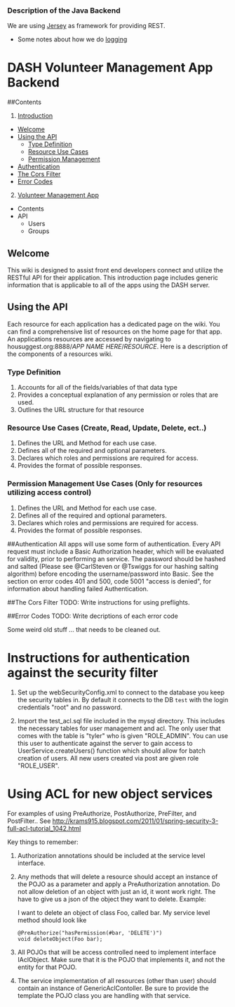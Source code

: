 ### Description of the Java Backend

We are using [Jersey](https://jersey.java.net/) as framework for providing REST.

 * Some notes about how we do [logging](https://github.com/DataAnalyticsinStudentHands/DASH-Documentation/blob/master/Code%20Development/Java%20Backend/Logging.md)

 # DASH Volunteer Management App Backend

 ##Contents
 1. [Introduction](https://github.com/DataAnalyticsinStudentHands/DASH-Documentation/blob/master/Code%20Development/Java%20Backend/Logging.md#welcome)
   * [Welcome](https://github.com/DataAnalyticsinStudentHands/RESTFUL-WS/wiki#welcome)
   * [Using the API](https://github.com/DataAnalyticsinStudentHands/RESTFUL-WS/wiki#using-the-api)
     * [Type Definition](https://github.com/DataAnalyticsinStudentHands/RESTFUL-WS/wiki#type-definition)
     * [Resource Use Cases](https://github.com/DataAnalyticsinStudentHands/RESTFUL-WS/wiki#resource-use-cases-create-read-update-delete-ect)
     * [Permission Management](https://github.com/DataAnalyticsinStudentHands/RESTFUL-WS/wiki#permission-management-use-cases-only-for-resources-utilizing-access-control)
  * [Authentication](https://github.com/DataAnalyticsinStudentHands/RESTFUL-WS/wiki#authentication)
   * [The Cors Filter](https://github.com/DataAnalyticsinStudentHands/RESTFUL-WS/wiki#the-cors-filter)
   * [Error Codes](https://github.com/DataAnalyticsinStudentHands/RESTFUL-WS/wiki#error-codes)
 2. [Volunteer Management App](https://github.com/DataAnalyticsinStudentHands/RESTFUL-WS/wiki/Volunteer-Management#volunteer-management-app)
   * Contents
   * API
     * Users
     * Groups


 ## Welcome
 This wiki is designed to assist front end developers connect and utilize the RESTful API for their application.  This introduction page includes generic information that is applicable to all of the apps using the DASH server.

 ## Using the API
 Each resource for each application has a dedicated page on the wiki.  You can find a comprehensive list of resources on the home page for that app. An applications resources are accessed by navigating to housuggest.org:8888/*APP NAME HERE*/*RESOURCE*.   Here is a description of the components of a resources wiki.

 ### Type Definition
 1. Accounts for all of the fields/variables of that data type
 2. Provides a conceptual explanation of any permission or roles that are used.
 3. Outlines the URL structure for that resource

 ### Resource Use Cases (Create, Read, Update, Delete, ect..)
 1. Defines the URL and Method for each use case.
 2. Defines all of the required and optional parameters.
 3. Declares which roles and permissions are required for access.
 4. Provides the format of possible responses.

 ### Permission Management Use Cases (Only for resources utilizing access control)
 1. Defines the URL and Method for each use case.
 2. Defines all of the required and optional parameters.
 3. Declares which roles and permissions are required for access.
 4. Provides the format of possible responses.

 ##Authentication
 All apps will use some form of authentication.  Every API request must include a Basic Authorization header, which will be evaluated for validity, prior to performing an service. The password should be hashed and salted  (Please see @CarlSteven or @Tswiggs for our hashing salting algorithm) before encoding the username/password into Basic.  See the section on error codes 401 and 500, code 5001 "access is denied", for information about handling failed Authentication.

 ##The Cors Filter
 TODO: Write instructions for using preflights.

 ##Error Codes
 TODO: Write decriptions of each error code







Some weird old stuff ... that needs to be cleaned out.

Instructions for authentication against the security filter
===========================================================

1. Set up the webSecurityConfig.xml to connect to the database you keep the security tables in.  By default it connects to the DB `test` with the login credentials "root" and no password.

2. Import the test_acl.sql file included in the mysql directory.  This includes the necessary tables for user management and acl.  The only user that comes with the table is "tyler" who is given "ROLE_ADMIN".  You can use this user to authenticate against the server to gain access to UserService.createUsers() function which should allow for batch creation of users.  All new users created via post are given role "ROLE_USER".

Using ACL for new object services
=================================

For examples of using PreAuthorize, PostAuthorize, PreFilter, and PostFilter..
See http://krams915.blogspot.com/2011/01/spring-security-3-full-acl-tutorial_1042.html

Key things to remember:
1. Authorization annotations should be included at the service level interface.

2. Any methods that will delete a resource should accept an instance of the POJO as a parameter and apply a PreAuthorization annotation. Do not allow deletion of an object with just an id, it wont work right.  The have to give us a json of the object they want to delete. Example:

    I want to delete an object of class Foo, called bar.
    My service level method should look like

    ```
    @PreAuthorize("hasPermission(#bar, 'DELETE')")
    void deleteObject(Foo bar);
    ```

3. All  POJOs that will be access controlled need to implement interface IAclObject.  Make sure that it is the POJO that implements it, and not the entity for that POJO.

4. The service implementation of all resources (other than user) should contain an instance of GenericAclContoller.  Be sure to provide the template the POJO class you are handling with that service.

